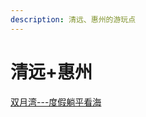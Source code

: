 ```yaml
---
description: 清远、惠州的游玩点
---
```


# 清远+惠州

[双月湾---度假躺平看海](shuang-yue-wan-du-jia-tang-ping-kan-hai.md)

